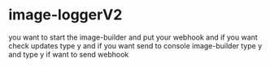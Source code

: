 # image-loggerV2
you want to start the image-builder
and put your webhook
and if you want check updates type y
and if you want send to console image-builder type y
and type y if want to send webhook
